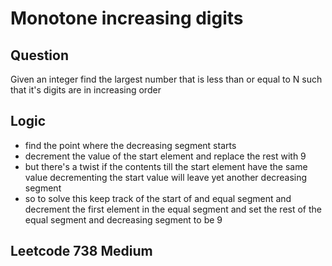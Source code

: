 # Monotone increasing digits

##  Question

Given an integer find the largest number that is less than or equal to N such that it's 
digits are in increasing order

## Logic

* find the point where the decreasing segment starts
* decrement the value of the start element and replace the rest with 9
* but there's a twist if the contents till the start element have the same value decrementing the start value will leave yet another decreasing segment
* so to solve this keep track of the start of and equal segment and decrement the first element in the equal segment and set the rest of the equal segment and decreasing segment to be 9

## Leetcode 738 Medium

